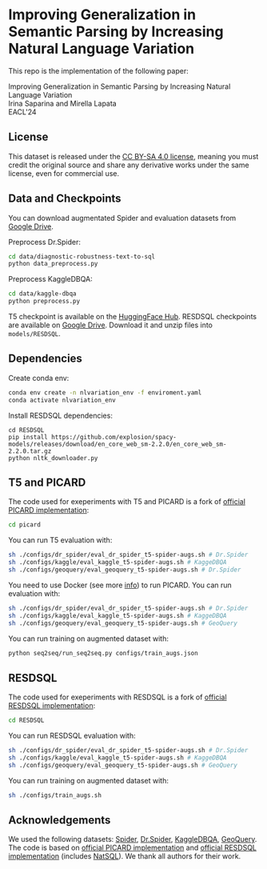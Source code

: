 # Improving Generalization in Semantic Parsing by Increasing Natural Language Variation

This repo is the implementation of the following paper:

Improving Generalization in Semantic Parsing by Increasing Natural Language Variation<br>
Irina Saparina and Mirella Lapata<br>
EACL'24

## License
This dataset is released under the [CC BY-SA 4.0 license](./LICENSE), meaning you must credit the original source and share any derivative works under the same license, even for commercial use.

## Data and Checkpoints

You can download augmentated Spider and evaluation datasets from [Google Drive](https://drive.google.com/file/d/1tfT7Zf-HKOuRDQ_1I_XT5Gebug7JWgnV/view?usp=sharing).

Preprocess Dr.Spider:
```bash
cd data/diagnostic-robustness-text-to-sql
python data_preprocess.py
```

Preprocess KaggleDBQA:
```bash
cd data/kaggle-dbqa
python preprocess.py
```

T5 checkpoint is available on the [HuggingFace Hub](https://huggingface.co/irisaparina/t5-3b-spider-nlvariation). 
RESDSQL checkpoints are available on [Google Drive](https://drive.google.com/file/d/1m1KEsZfJG-iptfaufT-vzHFDniMWmD76/view?usp=sharing). Download it and unzip files into ```models/RESDSQL```.


## Dependencies
Create conda env:
```bash
conda env create -n nlvariation_env -f enviroment.yaml
conda activate nlvariation_env
```

Install RESDSQL dependencies:
```
cd RESDSQL
pip install https://github.com/explosion/spacy-models/releases/download/en_core_web_sm-2.2.0/en_core_web_sm-2.2.0.tar.gz
python nltk_downloader.py
```

## T5 and PICARD
The code used for exeperiments with T5 and PICARD is a fork of [official PICARD implementation](https://github.com/ServiceNow/picard):
```bash
cd picard
```

You can run T5 evaluation with:
```bash
sh ./configs/dr_spider/eval_dr_spider_t5-spider-augs.sh # Dr.Spider
sh ./configs/kaggle/eval_kaggle_t5-spider-augs.sh # KaggeDBQA
sh ./configs/geoquery/eval_geoquery_t5-spider-augs.sh # Dr.Spider
```

You need to use Docker (see more [info](https://github.com/ServiceNow/picard)) to run PICARD. You can run evaluation with:
```bash
sh ./configs/dr_spider/eval_dr_spider_t5-spider-augs.sh # Dr.Spider
sh ./configs/kaggle/eval_kaggle_t5-spider-augs.sh # KaggeDBQA
sh ./configs/geoquery/eval_geoquery_t5-spider-augs.sh # GeoQuery
```

You can run training on augmented dataset with:
```bash
python seq2seq/run_seq2seq.py configs/train_augs.json
```

## RESDSQL
The code used for exeperiments with RESDSQL is a fork of [official RESDSQL implementation](https://github.com/RUCKBReasoning/RESDSQL):
```bash
cd RESDSQL
```
You can run RESDSQL evaluation with:
```bash
sh ./configs/dr_spider/eval_dr_spider_t5-spider-augs.sh # Dr.Spider
sh ./configs/kaggle/eval_kaggle_t5-spider-augs.sh # KaggeDBQA
sh ./configs/geoquery/eval_geoquery_t5-spider-augs.sh # GeoQuery
```

You can run training on augmented dataset with:
```bash
sh ./configs/train_augs.sh
```

## Acknowledgements
We used the following datasets: [Spider](https://arxiv.org/abs/1809.08887), [Dr.Spider](https://arxiv.org/pdf/2301.08881.pdf), [KaggleDBQA](https://arxiv.org/abs/2106.11455), [GeoQuery](https://dl.acm.org/doi/10.5555/1864519.1864543). The code is based on [official PICARD implementation](https://github.com/ServiceNow/picard) and [official RESDSQL implementation](https://github.com/RUCKBReasoning/RESDSQL) (includes [NatSQL](https://arxiv.org/abs/2109.05153)).
We thank all authors for their work.